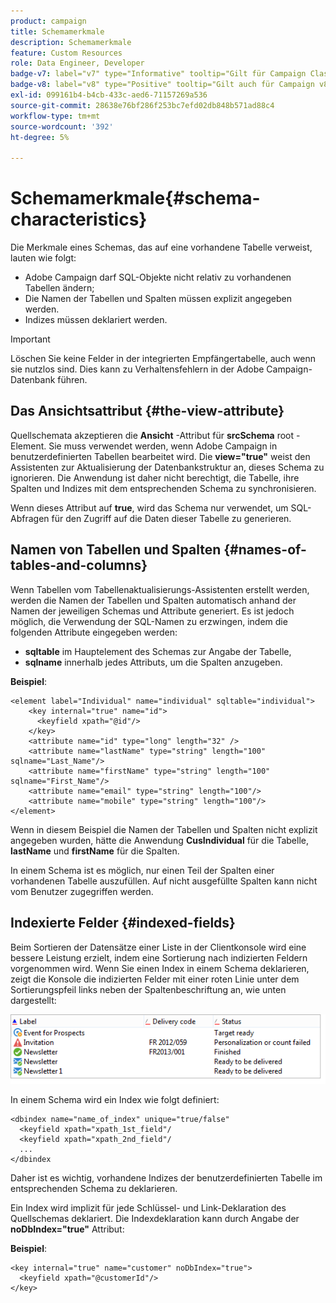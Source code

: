 ```yaml
---
product: campaign
title: Schemamerkmale
description: Schemamerkmale
feature: Custom Resources
role: Data Engineer, Developer
badge-v7: label="v7" type="Informative" tooltip="Gilt für Campaign Classic v7"
badge-v8: label="v8" type="Positive" tooltip="Gilt auch für Campaign v8"
exl-id: 099161b4-b4cb-433c-aed6-71157269a536
source-git-commit: 28638e76bf286f253bc7efd02db848b571ad88c4
workflow-type: tm+mt
source-wordcount: '392'
ht-degree: 5%

---
```


# Schemamerkmale{#schema-characteristics}



Die Merkmale eines Schemas, das auf eine vorhandene Tabelle verweist, lauten wie folgt:

* Adobe Campaign darf SQL-Objekte nicht relativ zu vorhandenen Tabellen ändern;
* Die Namen der Tabellen und Spalten müssen explizit angegeben werden.
* Indizes müssen deklariert werden.

>[!IMPORTANT]
>
>Löschen Sie keine Felder in der integrierten Empfängertabelle, auch wenn sie nutzlos sind. Dies kann zu Verhaltensfehlern in der Adobe Campaign-Datenbank führen.

## Das Ansichtsattribut {#the-view-attribute}

Quellschemata akzeptieren die **Ansicht** -Attribut für **srcSchema** root -Element. Sie muss verwendet werden, wenn Adobe Campaign in benutzerdefinierten Tabellen bearbeitet wird. Die **view=&quot;true&quot;** weist den Assistenten zur Aktualisierung der Datenbankstruktur an, dieses Schema zu ignorieren. Die Anwendung ist daher nicht berechtigt, die Tabelle, ihre Spalten und Indizes mit dem entsprechenden Schema zu synchronisieren.

Wenn dieses Attribut auf **true**, wird das Schema nur verwendet, um SQL-Abfragen für den Zugriff auf die Daten dieser Tabelle zu generieren.

## Namen von Tabellen und Spalten {#names-of-tables-and-columns}

Wenn Tabellen vom Tabellenaktualisierungs-Assistenten erstellt werden, werden die Namen der Tabellen und Spalten automatisch anhand der Namen der jeweiligen Schemas und Attribute generiert. Es ist jedoch möglich, die Verwendung der SQL-Namen zu erzwingen, indem die folgenden Attribute eingegeben werden:

* **sqltable** im Hauptelement des Schemas zur Angabe der Tabelle,
* **sqlname** innerhalb jedes Attributs, um die Spalten anzugeben.

**Beispiel**:

```
<element label="Individual" name="individual" sqltable="individual">
    <key internal="true" name="id">
      <keyfield xpath="@id"/>
    </key> 
    <attribute name="id" type="long" length="32" />
    <attribute name="lastName" type="string" length="100" sqlname="Last_Name"/>
    <attribute name="firstName" type="string" length="100" sqlname="First_Name"/>
    <attribute name="email" type="string" length="100"/>
    <attribute name="mobile" type="string" length="100"/>
</element>
```

Wenn in diesem Beispiel die Namen der Tabellen und Spalten nicht explizit angegeben wurden, hätte die Anwendung **CusIndividual** für die Tabelle, **lastName** und **firstName** für die Spalten.

In einem Schema ist es möglich, nur einen Teil der Spalten einer vorhandenen Tabelle auszufüllen. Auf nicht ausgefüllte Spalten kann nicht vom Benutzer zugegriffen werden.

## Indexierte Felder {#indexed-fields}

Beim Sortieren der Datensätze einer Liste in der Clientkonsole wird eine bessere Leistung erzielt, indem eine Sortierung nach indizierten Feldern vorgenommen wird. Wenn Sie einen Index in einem Schema deklarieren, zeigt die Konsole die indizierten Felder mit einer roten Linie unter dem Sortierungspfeil links neben der Spaltenbeschriftung an, wie unten dargestellt:

![](assets/s_ncs_integration_mapping_index.png)

In einem Schema wird ein Index wie folgt definiert:

```
<dbindex name="name_of_index" unique="true/false"
  <keyfield xpath="xpath_1st_field"/
  <keyfield xpath="xpath_2nd_field"/
  ...
</dbindex
```

Daher ist es wichtig, vorhandene Indizes der benutzerdefinierten Tabelle im entsprechenden Schema zu deklarieren.

Ein Index wird implizit für jede Schlüssel- und Link-Deklaration des Quellschemas deklariert. Die Indexdeklaration kann durch Angabe der **noDbIndex=&quot;true&quot;** Attribut:

**Beispiel**:

```
<key internal="true" name="customer" noDbIndex="true">
  <keyfield xpath="@customerId"/>
</key>
```
